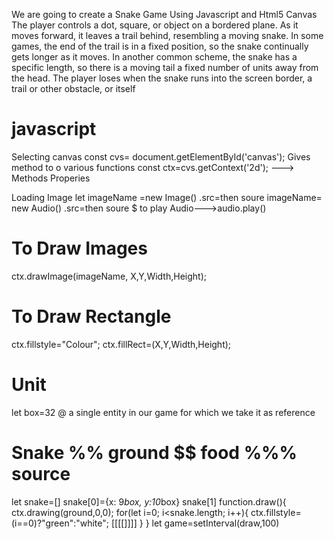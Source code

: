 We are going to create a Snake Game Using Javascript and Html5 Canvas
The player controls a dot, square, or object on a bordered plane. As it moves forward, it leaves a trail behind, resembling a moving snake. In some games, the end of the trail is in a fixed position, so the snake continually gets longer as it moves. In another common scheme, the snake has a specific length, so there is a moving tail a fixed number of units away from the head. The player loses when the snake runs into the screen border, a trail or other obstacle, or itself
            
# javascript            
 Selecting canvas
const cvs= document.getElementById('canvas');
Gives method to o various functions
const ctx=cvs.getContext('2d'); ---> Methods   Properies

Loading Image
let imageName =new Image()
.src=then soure
imageName= new Audio()
.src=then soure 
$ to play Audio--->audio.play()
# To Draw Images
ctx.drawImage(imageName, X,Y,Width,Height);
# To Draw Rectangle
ctx.fillstyle="Colour";
ctx.fillRect=(X,Y,Width,Height);

# Unit
  let box=32
  @ a single entity in our game for which we take it as reference 
# Snake %% ground $$ food %%% source
let snake=[]
snake[0]={x: 9*box, y:10*box}
snake[1]
     function.draw(){
         ctx.drawing(ground,0,0);
         for(let i=0; i<snake.length; i++){
            ctx.fillstyle=(i==0)?"green":"white";
            [[[[]]]]
         }
     }
    let game=setInterval(draw,100)